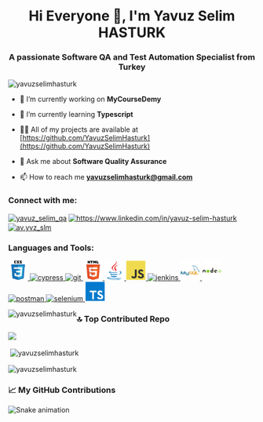 <h1 align="center">Hi Everyone 👋, I'm Yavuz Selim HASTURK</h1>
<h3 align="center">A passionate Software QA and Test Automation Specialist from Turkey</h3>

<p align="left"> <img src="https://komarev.com/ghpvc/?username=yavuzselimhasturk&label=Profile%20views&color=0e75b6&style=flat" alt="yavuzselimhasturk" /> </p>

- 🔭 I’m currently working on **MyCourseDemy**

- 🌱 I’m currently learning **Typescript**

- 👨‍💻 All of my projects are available at [https://github.com/YavuzSelimHasturk](https://github.com/YavuzSelimHasturk)

- 💬 Ask me about **Software Quality Assurance**

- 📫 How to reach me **yavuzselimhasturk@gmail.com**

<h3 align="left">Connect with me:</h3>
<p align="left">
<a href="https://twitter.com/yavuz_selim_qa" target="blank"><img align="center" src="https://raw.githubusercontent.com/rahuldkjain/github-profile-readme-generator/master/src/images/icons/Social/twitter.svg" alt="yavuz_selim_qa" height="30" width="40" /></a>
<a href="https://linkedin.com/in/https://www.linkedin.com/in/yavuz-selim-hasturk" target="blank"><img align="center" src="https://raw.githubusercontent.com/rahuldkjain/github-profile-readme-generator/master/src/images/icons/Social/linked-in-alt.svg" alt="https://www.linkedin.com/in/yavuz-selim-hasturk" height="30" width="40" /></a>
<a href="https://instagram.com/av.yvz_slm" target="blank"><img align="center" src="https://raw.githubusercontent.com/rahuldkjain/github-profile-readme-generator/master/src/images/icons/Social/instagram.svg" alt="av.yvz_slm" height="30" width="40" /></a>
</p>

<h3 align="left">Languages and Tools:</h3>
<p align="left"> <a href="https://www.w3schools.com/css/" target="_blank" rel="noreferrer"> <img src="https://raw.githubusercontent.com/devicons/devicon/master/icons/css3/css3-original-wordmark.svg" alt="css3" width="40" height="40"/> </a> <a href="https://www.cypress.io" target="_blank" rel="noreferrer"> <img src="https://raw.githubusercontent.com/simple-icons/simple-icons/6e46ec1fc23b60c8fd0d2f2ff46db82e16dbd75f/icons/cypress.svg" alt="cypress" width="40" height="40"/> </a> <a href="https://git-scm.com/" target="_blank" rel="noreferrer"> <img src="https://www.vectorlogo.zone/logos/git-scm/git-scm-icon.svg" alt="git" width="40" height="40"/> </a> <a href="https://www.w3.org/html/" target="_blank" rel="noreferrer"> <img src="https://raw.githubusercontent.com/devicons/devicon/master/icons/html5/html5-original-wordmark.svg" alt="html5" width="40" height="40"/> </a> <a href="https://www.java.com" target="_blank" rel="noreferrer"> <img src="https://raw.githubusercontent.com/devicons/devicon/master/icons/java/java-original.svg" alt="java" width="40" height="40"/> </a> <a href="https://developer.mozilla.org/en-US/docs/Web/JavaScript" target="_blank" rel="noreferrer"> <img src="https://raw.githubusercontent.com/devicons/devicon/master/icons/javascript/javascript-original.svg" alt="javascript" width="40" height="40"/> </a> <a href="https://www.jenkins.io" target="_blank" rel="noreferrer"> <img src="https://www.vectorlogo.zone/logos/jenkins/jenkins-icon.svg" alt="jenkins" width="40" height="40"/> </a> <a href="https://www.mysql.com/" target="_blank" rel="noreferrer"> <img src="https://raw.githubusercontent.com/devicons/devicon/master/icons/mysql/mysql-original-wordmark.svg" alt="mysql" width="40" height="40"/> </a> <a href="https://nodejs.org" target="_blank" rel="noreferrer"> <img src="https://raw.githubusercontent.com/devicons/devicon/master/icons/nodejs/nodejs-original-wordmark.svg" alt="nodejs" width="40" height="40"/> </a> <a href="https://postman.com" target="_blank" rel="noreferrer"> <img src="https://www.vectorlogo.zone/logos/getpostman/getpostman-icon.svg" alt="postman" width="40" height="40"/> </a> <a href="https://www.selenium.dev" target="_blank" rel="noreferrer"> <img src="https://raw.githubusercontent.com/detain/svg-logos/780f25886640cef088af994181646db2f6b1a3f8/svg/selenium-logo.svg" alt="selenium" width="40" height="40"/> </a> <a href="https://www.typescriptlang.org/" target="_blank" rel="noreferrer"> <img src="https://raw.githubusercontent.com/devicons/devicon/master/icons/typescript/typescript-original.svg" alt="typescript" width="40" height="40"/> </a> </p>

<p><img align="left" src="https://github-readme-stats.vercel.app/api/top-langs?username=yavuzselimhasturk&show_icons=true&locale=en&layout=compact" alt="yavuzselimhasturk" /></p>

### 🔝 Top Contributed Repo

 ![](https://github-contributor-stats.vercel.app/api?username=yavuzselimhasturk&limit=5&theme=flat&combine_all_yearly_contributions=true)

<p>&nbsp;<img align="center" src="https://github-readme-stats.vercel.app/api?username=yavuzselimhasturk&show_icons=true&locale=en" alt="yavuzselimhasturk" /></p>

<p><img align="center" src="https://github-readme-streak-stats.herokuapp.com/?user=yavuzselimhasturk&" alt="yavuzselimhasturk" /></p>

### 📈 My GitHub Contributions
![Snake animation](https://github.com/YavuzSelimHasturk/YavuzSelimHasturk/blob/output/github-contribution-grid-snake.svg)
